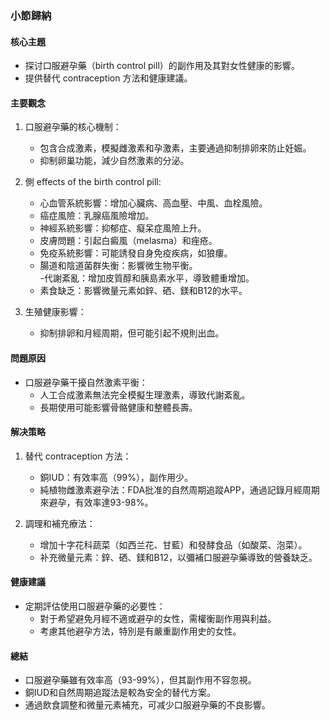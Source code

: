 ### 小節歸納

#### 核心主題
- 探讨口服避孕藥（birth control pill）的副作用及其對女性健康的影響。
- 提供替代 contraception 方法和健康建議。

#### 主要觀念
1. 口服避孕藥的核心機制：  
   - 包含合成激素，模擬雌激素和孕激素，主要通過抑制排卵來防止妊娠。  
   - 抑制卵巢功能，減少自然激素的分泌。

2. 側 effects of the birth control pill:  
   - 心血管系統影響：增加心臟病、高血壓、中風、血栓風險。  
   - 癌症風險：乳腺癌風險增加。  
   - 神經系統影響：抑郁症、癡呆症風險上升。  
   - 皮膚問題：引起白癜風（melasma）和痤疮。  
   - 免疫系統影響：可能誘發自身免疫疾病，如狼瘻。  
   - 腸道和陰道菌群失衡：影響微生物平衡。  
   -代謝紊亂：增加皮質醇和胰島素水平，導致體重增加。  
   - 素食缺乏：影響微量元素如鋅、硒、鎂和B12的水平。

3. 生殖健康影響：  
   - 抑制排卵和月經周期，但可能引起不規則出血。  

#### 問題原因
- 口服避孕藥干擾自然激素平衡：  
  - 人工合成激素無法完全模擬生理激素，導致代謝紊亂。  
  - 長期使用可能影響骨骼健康和整體長壽。  

#### 解决策略
1. 替代 contraception 方法：  
   - 銅IUD：有效率高（99%），副作用少。  
   - 純植物雌激素避孕法：FDA批准的自然周期追蹤APP，通過記錄月經周期來避孕，有效率達93-98%。  

2. 調理和補充療法：  
   - 增加十字花科蔬菜（如西兰花、甘藍）和發酵食品（如酸菜、泡菜）。  
   - 补充微量元素：鋅、硒、鎂和B12，以彌補口服避孕藥導致的營養缺乏。  

#### 健康建議
- 定期評估使用口服避孕藥的必要性：  
  - 對于希望避免月經不適或避孕的女性，需權衡副作用與利益。  
  - 考慮其他避孕方法，特別是有嚴重副作用史的女性。  

#### 總結
- 口服避孕藥雖有效率高（93-99%），但其副作用不容忽視。  
- 銅IUD和自然周期追蹤法是較為安全的替代方案。  
- 通過飲食調整和微量元素補充，可减少口服避孕藥的不良影響。